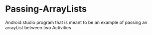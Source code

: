 # Passing-ArrayLists
Android studio program that is meant to be an example of passing an arrayList between two Activities
